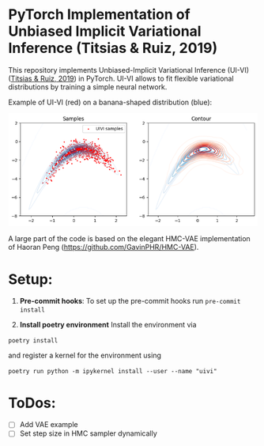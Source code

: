 # PyTorch Implementation of Unbiased Implicit Variational Inference (Titsias \& Ruiz, 2019)

This repository implements Unbiased-Implicit Variational Inference (UI-VI) ([Titsias \& Ruiz, 2019](https://proceedings.mlr.press/v89/titsias19a/titsias19a.pdf)) in PyTorch.
UI-VI allows to fit flexible variational distributions by training a simple neural network.

Example of UI-VI (red) on a banana-shaped distribution (blue):
<div align="center">
  <img src="https://raw.githubusercontent.com/clarahoffmann/uivi/main/uivi/banana.png" alt="Banana distribution" width="700"/>
</div>



A large part of the code is based on the elegant HMC-VAE implementation of Haoran Peng (https://github.com/GavinPHR/HMC-VAE).

# Setup:
1. **Pre-commit hooks**: To set up the pre-commit hooks run
```pre-commit install```

2. **Install poetry environment** Install the environment via
 
```poetry install```

and register a kernel for the environment using

```poetry run python -m ipykernel install --user --name "uivi"```

# ToDos:
- [ ] Add VAE example
- [ ] Set step size in HMC sampler dynamically 
